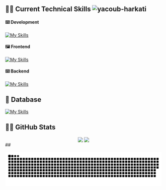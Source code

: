 ## 🧑‍💻 Current Technical Skills <span align="right" width="100%"> <img src="https://komarev.com/ghpvc/?username=yacoub-harkati&label=Profile%20views&color=478778&style=flat" alt="yacoub-harkati" /> </span>

#### ⌨️ Development
[![My Skills](https://skillicons.dev/icons?i=js,ts,c,py,rust)](https://skillicons.dev)
#### 🖼️ Frontend
[![My Skills](https://skillicons.dev/icons?i=react,nextjs,html,css,sass,tailwind,bootstrap,materialui,redux,webpack,regex)](https://skillicons.dev)
#### ⌨️ Backend
[![My Skills](https://skillicons.dev/icons?i=nodejs,express,graphql,postman,linux,bash)](https://skillicons.dev)

## 🌱 Database

[![My Skills](https://skillicons.dev/icons?i=mongodb,mysql,postgres,firebase,prisma,supabase)](https://skillicons.dev)
## 🦸‍♂️ GitHub Stats

<div align="center">
    
  <img align="center" height="165em" src="https://github-readme-stats.vercel.app/api?username=yacoub-harkati&show_icons=true&theme=tokyonight&include_all_commits=true&count_private=true"/>
  <img align="center" height="165em" src="https://github-readme-stats.vercel.app/api/top-langs/?username=yacoub-harkati&layout=compact&langs_count=7&theme=tokyonight"/>
   
</div>
##

![snake gif](https://raw.githubusercontent.com/Niravprajapati1/Niravprajapati1/output/github-contribution-grid-snake-dark.svg#gh-dark-mode-only)


